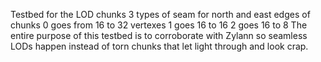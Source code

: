 Testbed for the LOD chunks
3 types of seam for north and east edges of chunks
0 goes from 16 to 32 vertexes
1 goes 16 to 16
2 goes 16 to 8
The entire purpose of this testbed is to corroborate with Zylann so seamless LODs happen instead of torn chunks that let light through and look crap.